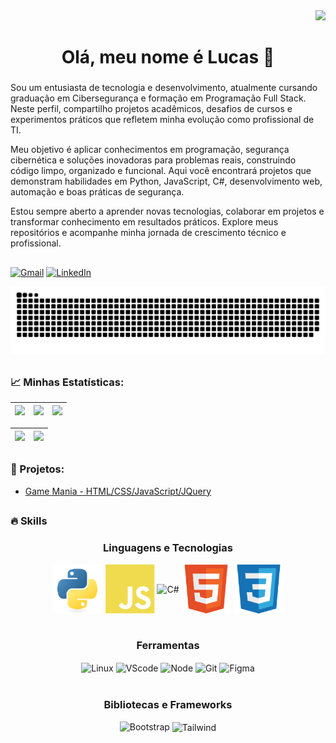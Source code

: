 
<!--**lucascarmo-glitch/lucascarmo-glitch** is a ✨ _special_ ✨ repository because its `README.md` (this file) appears on your GitHub profile. -->

<!-- ****************** Visit Counter ****************** -->
<div align="right">
      <img src="https://visitor-badge.laobi.icu/badge?page_id=lucascarmo-glitch.lucascarmo-glitch&"  />
  </div>
<!-- ****************** End- Visit counter ****************** -->

<!-- ****************** Hello World ****************** -->
<h1 align="center">
      Olá, meu nome é Lucas 👋 
</h1> 
<!-- ****************** End- Hello World ****************** -->

### <!--strip line-->

<!-- ****************** Presentation ****************** -->
<p>
Sou um entusiasta de tecnologia e desenvolvimento, atualmente cursando graduação em Cibersegurança e formação em Programação Full Stack. Neste perfil, compartilho projetos acadêmicos, desafios de cursos e experimentos práticos que refletem minha evolução como profissional de TI.

Meu objetivo é aplicar conhecimentos em programação, segurança cibernética e soluções inovadoras para problemas reais, construindo código limpo, organizado e funcional. Aqui você encontrará projetos que demonstram habilidades em Python, JavaScript, C#, desenvolvimento web, automação e boas práticas de segurança.

Estou sempre aberto a aprender novas tecnologias, colaborar em projetos e transformar conhecimento em resultados práticos. Explore meus repositórios e acompanhe minha jornada de crescimento técnico e profissional.
</p>
<!-- ****************** End- Presentation ****************** -->

## <!--stripe-line-->

<!-- ****************** Social & animation ****************** -->
<div align="left">

  [![Gmail](https://img.shields.io/badge/Gmail-D14836?style=for-the-badge&logo=gmail&logoColor=white)](mailto:lucas.carmo@iesb.edu.br)
  [![LinkedIn](https://img.shields.io/badge/LinkedIn-0077B5?style=for-the-badge&logo=linkedin&logoColor=white)](https://www.linkedin.com/in/lucas-silva-916a38341/)

</div>

<!--Snake animation-->
<img src="https://raw.githubusercontent.com/lucaslessaanacleto/lucaslessaanacleto/output/snake.svg" alt="Snake animation" />
<!-- ****************** End - Social & Animation ****************** -->

##  <!--stripe-line-->

<!-- ****************** Stats ****************** -->
<div align="center">
      <h3 align="left">📈  Minhas Estatísticas:</h3>

| ![](https://github-profile-summary-cards.vercel.app/api/cards/stats?username=lucascarmo-glitch&theme=tokyonight) | ![](https://github-profile-summary-cards.vercel.app/api/cards/repos-per-language?username=lucascarmo-glitch&theme=tokyonight&hide=Pascal) | ![](https://github-profile-summary-cards.vercel.app/api/cards/most-commit-language?username=lucascarmo-glitch&theme=tokyonight) |
| :-: | :-: | :-: |

| ![](https://github-profile-summary-cards.vercel.app/api/cards/profile-details?username=lucascarmo-glitch&theme=tokyonight) | ![](https://github-readme-streak-stats.herokuapp.com/?user=lucascarmo-glitch&theme=tokyonight&hide_border=true&date_format=M%20j%5B%2C%20Y%5D&background=1A1B27&stroke=35AFA3&ring=BF91F3&fire=BF91F3&currStreakNum=BF91F3&sideNums=BF91F3&currStreakLabel=BF91F3&sideLabels=BF91F3&dates=35AFA3) |
| :-: | :-: |

</div> 
<!-- ****************** End - Stats ****************** -->

## <!--stripe-line-->

<!-- ****************** Projects ****************** -->
<div align="left">
      <h3 align="left">🚀 Projetos:</h3>

- [Game Mania - HTML/CSS/JavaScript/JQuery](https://github.com/lucascarmo-glitch/Senai_Front-End)

</div> 
<!-- ****************** End - Projects ****************** -->

## <!--stripe-line-->

<!-- ****************** Skills ****************** -->
<h3 align="left">🔥 Skills</h3>

<!-- Programming Languages -->
  <div style="gap: 15px" align="center">
    <h3>Linguagens e Tecnologias</h3>
        <img align="center" alt="Python" height="80" width="80" src="https://raw.githubusercontent.com/devicons/devicon/master/icons/python/python-original.svg"/> 
        <img align="center" alt="JS" height="80" width="80" src="https://raw.githubusercontent.com/devicons/devicon/master/icons/javascript/javascript-plain.svg"/>
        <img src="https://cdn.jsdelivr.net/gh/devicons/devicon/icons/csharp/csharp-original.svg" align="center" width="80" height="80" alt="C#" />
        <img align="center" alt="HTML" height="80" width="80" src="https://raw.githubusercontent.com/devicons/devicon/master/icons/html5/html5-original.svg"/>
        <img align="center" alt="CSS" height="80" width="80" src="https://raw.githubusercontent.com/devicons/devicon/master/icons/css3/css3-original.svg"/>
  </div>
<br/>
  <!-- Tools & Frameworks -->
  <div style="gap: 15px" align="center">
        <h3>Ferramentas</h3>
        <img src="https://cdn.jsdelivr.net/gh/devicons/devicon/icons/linux/linux-original.svg" alt="Linux" width="80" height="80" align="center"/>
        <img align="center" alt="VScode" height="80" width="80" src="https://cdn.jsdelivr.net/gh/devicons/devicon/icons/vscode/vscode-original.svg">
        <img align="center" alt="Node" height="80" width="80" src="https://cdn.jsdelivr.net/gh/devicons/devicon/icons/nodejs/nodejs-original.svg">
        <img src="https://cdn.jsdelivr.net/gh/devicons/devicon/icons/git/git-original.svg" alt="Git" width="80" height="80" align="center"/>
        <img align="center" alt="Figma" height="80" width="80" src="https://cdn.jsdelivr.net/gh/devicons/devicon/icons/figma/figma-original.svg">
  </div>
<br/>
  <!-- Libraries -->
  <div style="gap: 15px" align="center">
        <h3>Bibliotecas e Frameworks</h3>
        <img src="https://raw.githubusercontent.com/twbs/icons/main/icons/bootstrap.svg" alt="Bootstrap" width="80" height="80" background-color="white"/>
        <img align="center" alt="Tailwind" src="https://skillicons.dev/icons?i=tailwind" width="80" height="80"/>
  </div>
<!-- ****************** End- Skills ****************** -->
